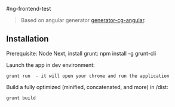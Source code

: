 #ng-frontend-test

>Based on angular generator [generator-cg-angular](https://github.com/cgross/generator-cg-angular).


Installation
-------------
   Prerequisite: Node
   Next, install grunt:
      npm install -g grunt-cli
   
   Launch the app in dev environment:

    grunt run  - it will open your chrome and run the application
   
   Build a fully optimized (minified, concatenated, and more) in /dist:
   
    grunt build
